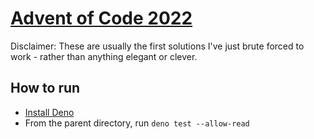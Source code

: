 # [Advent of Code 2022](https://adventofcode.com/)

Disclaimer: These are usually the first solutions I've just brute forced to
work - rather than anything elegant or clever.

## How to run

- [Install Deno](https://deno.land/manual@v1.28.3/getting_started/installation)
- From the parent directory, run `deno test --allow-read`

